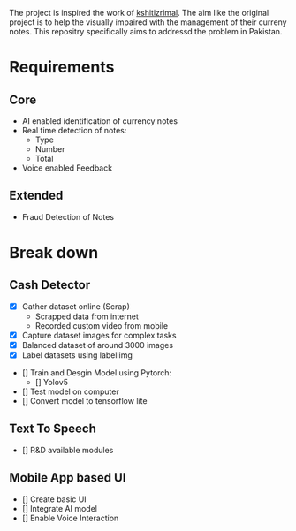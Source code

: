 The project is inspired the work of [kshitizrimal](https://github.com/kshitizrimal/Cash-Recog-Project).
The aim like the original project is to help the visually impaired with the management of their curreny notes.
This repositry specifically aims to addressd the problem in Pakistan.


# Requirements

## Core
- AI enabled identification of currency notes
- Real time detection of notes:
	- Type
	- Number
	- Total
- Voice enabled Feedback
## Extended
- Fraud Detection of Notes

# Break down 

## Cash Detector

- [x] Gather dataset online (Scrap)
	- Scrapped data from internet
	- Recorded custom video from mobile 
- [x] Capture dataset images for complex tasks
- [x] Balanced dataset of around 3000 images 
- [x] Label datasets using labellimg
- [] Train and Desgin Model using Pytorch:
	- [] Yolov5
- [] Test model on computer
- [] Convert model to tensorflow lite
 
## Text To Speech
- [] R&D available  modules

## Mobile App based UI

- [] Create basic UI
- [] Integrate AI model
- [] Enable Voice Interaction

